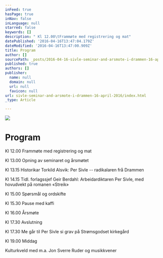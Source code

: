 ```yaml
---
inFeed: true
hasPage: true
inNav: false
inLanguage: null
starred: false
keywords: []
description: " Kl 12.00\tFrammøte med registrering og mat"
datePublished: '2016-04-16T13:47:04.179Z'
dateModified: '2016-04-16T13:47:00.909Z'
title: Program
author: []
sourcePath: _posts/2016-04-16-sivle-seminar-and-arsmote-i-drammen-16-april-2016.md
published: true
authors: []
publisher:
  name: null
  domain: null
  url: null
  favicon: null
url: sivle-seminar-and-arsmote-i-drammen-16-april-2016/index.html
_type: Article

---
```

![](https://the-grid-user-content.s3-us-west-2.amazonaws.com/21dd75b9-5a7a-4cfe-87c3-b1bdf5b4bfc6.jpg)

# Program

Kl 12.00 Frammøte med registrering og mat

Kl 13.00 Opning av seminaret og årsmøtet

Kl 13.15 Historikar Torkild Alsvik: Per Sivle -- radikalaren frå Drammen

Kl 14.15 Tidl. forlagssjef Geir Berdahl: Arbeidardiktaren Per Sivle, med hovudvekt på romanen «Streik»

Kl 15.00 Spørsmål og ordskifte

Kl 15.30 Pause med kaffi

Kl 16.00 Årsmøte

Kl 17.30 Avslutning

Kl 17.30 Me går til Per Sivle si grav på Strømsgodset kirkegård 

Kl 19.00 Middag

Kulturkveld med m.a. Jon Sverre Ruder og musikkvener